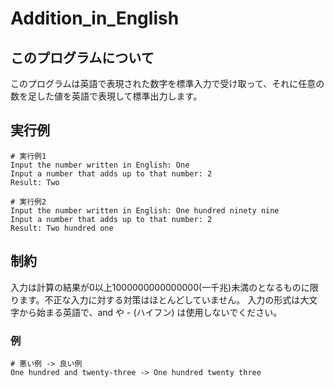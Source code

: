 # Addition_in_English

## このプログラムについて
このプログラムは英語で表現された数字を標準入力で受け取って、それに任意の数を足した値を英語で表現して標準出力します。

## 実行例
```
# 実行例1
Input the number written in English: One
Input a number that adds up to that number: 2
Result: Two

# 実行例2
Input the number written in English: One hundred ninety nine
Input a number that adds up to that number: 2
Result: Two hundred one
```

## 制約
入力は計算の結果が0以上1000000000000000(一千兆)未満のとなるものに限ります。不正な入力に対する対策はほとんどしていません。
入力の形式は大文字から始まる英語で、and や - (ハイフン) は使用しないでください。
### 例
```
# 悪い例 -> 良い例
One hundred and twenty-three -> One hundred twenty three
```
